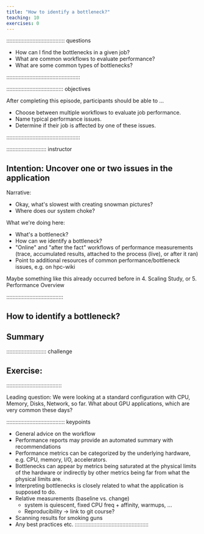 ```yaml
---
title: "How to identify a bottleneck?"
teaching: 10
exercises: 0
---
```


:::::::::::::::::::::::::::::::::::::: questions 

- How can I find the bottlenecks in a given job?
- What are common workflows to evaluate performance?
- What are some common types of bottlenecks?

::::::::::::::::::::::::::::::::::::::::::::::::

::::::::::::::::::::::::::::::::::::: objectives

After completing this episode, participants should be able to …

- Choose between multiple workflows to evaluate job performance.
- Name typical performance issues.
- Determine if their job is affected by one of these issues.

::::::::::::::::::::::::::::::::::::::::::::::::


:::::::::::::::::::::::::: instructor
## Intention: Uncover one or two issues in the application

Narrative:

- Okay, what's slowest with creating snowman pictures?
- Where does our system choke?


What we're doing here:

- What's a bottleneck?
- How can we identify a bottleneck?
- "Online" and "after the fact" workflows of performance measurements (trace, accumulated results, attached to the process (live), or after it ran)
- Point to additional resources of common performance/bottleneck issues, e.g. on hpc-wiki

Maybe something like this already occurred before in 4. Scaling Study, or 5. Performance Overview

:::::::::::::::::::::::::::::::::::::

## How to identify a bottleneck?

<!-- EPISODE CONTENT HERE -->


## Summary

:::::::::::::::::::::::::: challenge
## Exercise:
::::::::::::::::::::::::::::::::::::

Leading question: We were looking at a standard configuration with CPU, Memory, Disks, Network, so far. What about GPU applications, which are very common these days?

:::::::::::::::::::::::::::::::::::::: keypoints
- General advice on the workflow 
- Performance reports may provide an automated summary with recommendations
- Performance metrics can be categorized by the underlying hardware, e.g. CPU, memory, I/O, accelerators.
- Bottlenecks can appear by metrics being saturated at the physical limits of the hardware or indirectly by other metrics being far from what the physical limits are.
- Interpreting bottlenecks is closely related to what the application is supposed to do.
- Relative measurements (baseline vs. change)
   - system is quiescent, fixed CPU freq + affinity, warmups, ...
   - Reproducibility -> link to git course?
- Scanning results for smoking guns
- Any best practices etc.
::::::::::::::::::::::::::::::::::::::::::::::::
